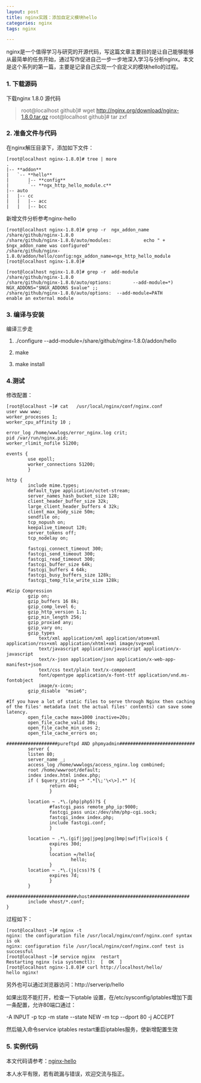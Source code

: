 ```yaml
---
layout: post
title: nginx实践：添加自定义模块hello
categories: nginx
tags: nginx

---
```

nginx是一个值得学习与研究的开源代码，写这篇文章主要目的是让自己能够能够从最简单的任务开始，通过写作促进自己一步一步地深入学习与分析nginx。本文是这个系列的第一篇，主要是记录自己实现一个自定义的模块hello的过程。

### 1. 下载源码 ###
下载nginx 1.8.0 源代码
>root@localhost github]# wget  http://nginx.org/download/nginx-1.8.0.tar.gz
root@localhost github]# tar zxf  
>

### 2. 准备文件与代码 ###
在nginx解压目录下，添加如下文件：
```
[root@localhost nginx-1.8.0]# tree | more
.
|-- **addon**
|   `-- **hello**
|       |-- **config**
|       `-- **ngx_http_hello_module.c**
|-- auto
|   |-- cc
|   |   |-- acc
|   |   |-- bcc
```
新增文件分析参考nginx-hello
```
[root@localhost nginx-1.8.0]# grep -r  ngx_addon_name  /share/github/nginx-1.8.0
/share/github/nginx-1.8.0/auto/modules:            echo " + $ngx_addon_name was configured"
/share/github/nginx-1.8.0/addon/hello/config:ngx_addon_name=ngx_http_hello_module
[root@localhost nginx-1.8.0]# 

[root@localhost nginx-1.8.0]# grep -r  add-module   /share/github/nginx-1.8.0
/share/github/nginx-1.8.0/auto/options:        --add-module=*)                  NGX_ADDONS="$NGX_ADDONS $value" ;;
/share/github/nginx-1.8.0/auto/options:  --add-module=PATH                  enable an external module
```

### 3. 编译与安装 ###
编译三步走 

1. ./configure   --add-module=/share/github/nginx-1.8.0/addon/hello

2. make  

3. make install 

### 4.测试 ###
修改配置：
```
[root@localhost ~]# cat   /usr/local/nginx/conf/nginx.conf
user www www;
worker_processes 1;
worker_cpu_affinity 10 ;

error_log /home/wwwlogs/error_nginx.log crit;
pid /var/run/nginx.pid;
worker_rlimit_nofile 51200;

events {
        use epoll;
        worker_connections 51200;
        }

http {
        include mime.types;
        default_type application/octet-stream;
        server_names_hash_bucket_size 128;
        client_header_buffer_size 32k;
        large_client_header_buffers 4 32k;
        client_max_body_size 50m;
        sendfile on;
        tcp_nopush on;
        keepalive_timeout 120;
        server_tokens off;
        tcp_nodelay on;

        fastcgi_connect_timeout 300;
        fastcgi_send_timeout 300;
        fastcgi_read_timeout 300;
        fastcgi_buffer_size 64k;
        fastcgi_buffers 4 64k;
        fastcgi_busy_buffers_size 128k;
        fastcgi_temp_file_write_size 128k;

#Gzip Compression
        gzip on;
        gzip_buffers 16 8k;
        gzip_comp_level 6;
        gzip_http_version 1.1;
        gzip_min_length 256;
        gzip_proxied any;
        gzip_vary on;
        gzip_types
            text/xml application/xml application/atom+xml application/rss+xml application/xhtml+xml image/svg+xml
            text/javascript application/javascript application/x-javascript
            text/x-json application/json application/x-web-app-manifest+json
            text/css text/plain text/x-component
            font/opentype application/x-font-ttf application/vnd.ms-fontobject
            image/x-icon;
        gzip_disable  "msie6";

#If you have a lot of static files to serve through Nginx then caching of the files' metadata (not the actual files' contents) can save some latency.
        open_file_cache max=1000 inactive=20s;
        open_file_cache_valid 30s;
        open_file_cache_min_uses 2;
        open_file_cache_errors on;

###################pureftpd AND phpmyadmin############################
        server {
        listen 80;
        server_name _;
        access_log /home/wwwlogs/access_nginx.log combined;
        root /home/wwwroot/default;
        index index.html index.php;
        if ( $query_string ~* ".*[\;'\<\>].*" ){
                return 404;
                }

        location ~ .*\.(php|php5)?$ {
                #fastcgi_pass remote_php_ip:9000;
                fastcgi_pass unix:/dev/shm/php-cgi.sock;
                fastcgi_index index.php;
                include fastcgi.conf;
                }

        location ~ .*\.(gif|jpg|jpeg|png|bmp|swf|flv|ico)$ {
                expires 30d;
                }
                location =/hello{
                        hello;
                }
        location ~ .*\.(js|css)?$ {
                expires 7d;
                }
        }

##########################vhost#####################################
        include vhost/*.conf;
}
```
过程如下：
```
[root@localhost ~]# nginx -t
nginx: the configuration file /usr/local/nginx/conf/nginx.conf syntax is ok
nginx: configuration file /usr/local/nginx/conf/nginx.conf test is successful
[root@localhost ~]# service nginx  restart
Restarting nginx (via systemctl):  [  OK  ]
[root@localhost nginx-1.8.0]# curl http://localhost/hello/
hello nginx!
```
另外也可以通过浏览器访问：http://serverip/hello

如果出现不能打开，检查一下iptable 设置，在/etc/sysconfig/iptables增加下面一条配置，允许80端口通过：

-A INPUT -p tcp -m state --state NEW -m tcp --dport 80 -j ACCEPT 


然后输入命令service iptables  restart重启iptables服务，使新增配置生效




### 5. 实例代码 ###
本文代码请参考：[nginx-hello](https://github.com/myself659/nginx-hello)

本人水平有限，若有疏漏与错误，欢迎交流与指正。



